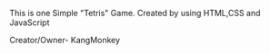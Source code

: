 This is one Simple "Tetris" Game.
Created by using HTML,CSS and JavaScript

Creator/Owner- KangMonkey 



